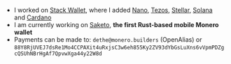 - I worked on [Stack Wallet](https://github.com/cypherstack/stack_wallet), where I added [Nano](https://github.com/cypherstack/stack_wallet/pull/544), [Tezos](https://github.com/cypherstack/stack_wallet/pull/591), [Stellar](https://github.com/cypherstack/stack_wallet/pull/615), [Solana](https://github.com/cypherstack/stack_wallet/pull/816) and [Cardano](https://github.com/cypherstack/stack_wallet/pull/995)
- I am currently working on [Saketo](https://github.com/monumexyz/saketo), **the first Rust-based mobile Monero wallet**
- Payments can be made to: `dethe@monero.builders` (OpenAlias) or `88Y8RjUVEJ7dsRe1Mo4CCPAXit4uRxjsC3w6eh855Ky2ZV93dYbGsLuXns6vVpmPDZgcQSUhNBrHgAf7QpvwXga44y22W8d`
